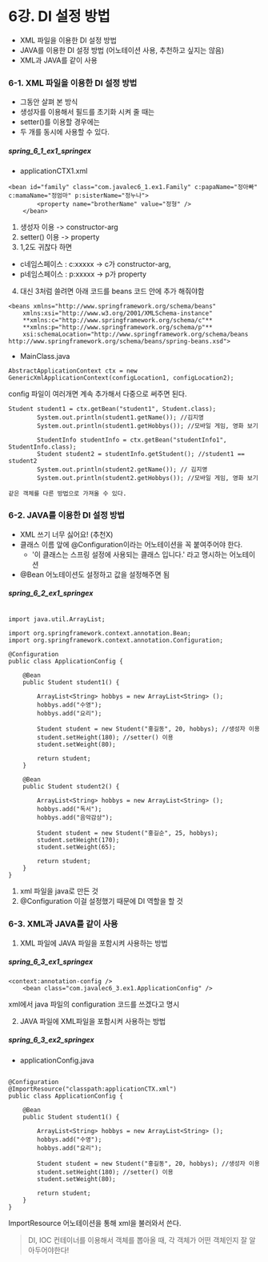 ﻿# 6강. DI 설정 방법
- XML 파일을 이용한 DI 설정 방법
- JAVA를 이용한 DI 설정 방법 (어노테이션 사용, 추천하고 싶지는 않음)
- XML과 JAVA를 같이 사용

### 6-1. XML 파일을 이용한 DI 설정 방법
- 그동안 살펴 본 방식
- 생성자를 이용해서 필드를 초기화 시켜 줄 때는 <constructor-arg>
- setter()를 이용할 경우에는 <property>
- 두 개를 동시에 사용할 수 있다.

##### spring_6_1_ex1_springex
- applicationCTX1.xml
```
<bean id="family" class="com.javalec6_1.ex1.Family" c:papaName="정아빠" c:mamaName="정엄마" p:sisterName="정누나">
		<property name="brotherName" value="정형" />
	</bean>
```
1. 생성자 이용 -> constructor-arg
2. setter() 이용 -> property
3. 1,2도 귀찮다 하면 
  - c네임스페이스 : c:xxxxx -> c가 constructor-arg, 
  - p네임스페이스 : p:xxxxx -> p가 property
4. 대신 3처럼 쓸려면 아래 코드를 beans 코드 안에 추가 해줘야함
```
<beans xmlns="http://www.springframework.org/schema/beans"
	xmlns:xsi="http://www.w3.org/2001/XMLSchema-instance"
	**xmlns:c="http://www.springframework.org/schema/c"**
	**xmlns:p="http://www.springframework.org/schema/p"**
	xsi:schemaLocation="http://www.springframework.org/schema/beans http://www.springframework.org/schema/beans/spring-beans.xsd">
```
- MainClass.java
```
AbstractApplicationContext ctx = new GenericXmlApplicationContext(configLocation1, configLocation2);
```
config 파일이 여러개면 계속 추가해서 다중으로 써주면 된다.
```
Student student1 = ctx.getBean("student1", Student.class);
		System.out.println(student1.getName()); //김지영
		System.out.println(student1.getHobbys()); //모바일 게임, 영화 보기
		
		StudentInfo studentInfo = ctx.getBean("studentInfo1", StudentInfo.class);
		Student student2 = studentInfo.getStudent(); //student1 == student2
		System.out.println(student2.getName()); // 김지영
		System.out.println(student2.getHobbys()); //모바일 게임, 영화 보기
```
`같은 객체를 다른 방법으로 가져올 수 있다.`

### 6-2. JAVA를 이용한 DI 설정 방법
- XML 쓰기 너무 싫어요! (추천X)
- 클래스 이름 앞에 @Configuration이라는 어노테이션을 꼭 붙여주어야 한다.
  - '이 클래스는 스프링 설정에 사용되는 클래스 입니다.' 라고 명시하는 어노테이션
- @Bean 어노테이션도 설정하고 값을 설정해주면 됨
##### spring_6_2_ex1_springex
```

import java.util.ArrayList;

import org.springframework.context.annotation.Bean;
import org.springframework.context.annotation.Configuration;

@Configuration
public class ApplicationConfig {
	
	@Bean
	public Student student1() {
		
		ArrayList<String> hobbys = new ArrayList<String> ();
		hobbys.add("수영");
		hobbys.add("요리");
		
		Student student = new Student("홍길동", 20, hobbys); //생성자 이용
		student.setHeight(180); //setter() 이용
		student.setWeight(80);
		
		return student;
	}
	
	@Bean
	public Student student2() {
		
		ArrayList<String> hobbys = new ArrayList<String> ();
		hobbys.add("독서");
		hobbys.add("음악감상");
		
		Student student = new Student("홍길순", 25, hobbys);
		student.setHeight(170);
		student.setWeight(65);
		
		return student;
	}
}
```
1. xml 파일을 java로 만든 것
2. @Configuration 이걸 설정했기 때문에 DI 역할을 할 것

### 6-3. XML과 JAVA를 같이 사용
1. XML 파일에 JAVA 파일을 포함시켜 사용하는 방법
##### spring_6_3_ex1_springex
```
<context:annotation-config />
	<bean class="com.javalec6_3.ex1.ApplicationConfig" />
```
xml에서 java 파일의 configuration 코드를 쓰겠다고 명시

2. JAVA 파일에 XML파일을 포함시켜 사용하는 방법
##### spring_6_3_ex2_springex
- applicationConfig.java
```

@Configuration
@ImportResource("classpath:applicationCTX.xml")
public class ApplicationConfig {
	
	@Bean
	public Student student1() {
		
		ArrayList<String> hobbys = new ArrayList<String> ();
		hobbys.add("수영");
		hobbys.add("요리");
		
		Student student = new Student("홍길동", 20, hobbys); //생성자 이용
		student.setHeight(180); //setter() 이용
		student.setWeight(80);
		
		return student;
	}
}
```
ImportResource 어노테이션을 통해 xml을 불러와서 쓴다.

> DI, IOC 컨테이너를 이용해서 객체를 뽑아올 때, 각 객체가 어떤 객체인지 잘 알아두어야한다!